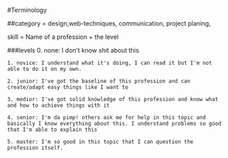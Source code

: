 #Terminology

##category = design,web-techniques, communication, project planing, 

skill = Name of a profession + the level

###levels
    0. none: I don't know shit about this

    1. novice: I understand what it's doing, I can read it but I'm not able to do it on my own.

    2. junior: I've got the baseline of this profession and can create/adapt easy things like I want to

    3. medior: I've got solid knowledge of this profession and know what and how to achieve things with it

    4. senior: I'm da pimp! others ask me for help in this topic and basically I know everything about this. I understand problems so good that I'm able to explain this

    5. master: I'm so good in this topic that I can question the profession itself. 
